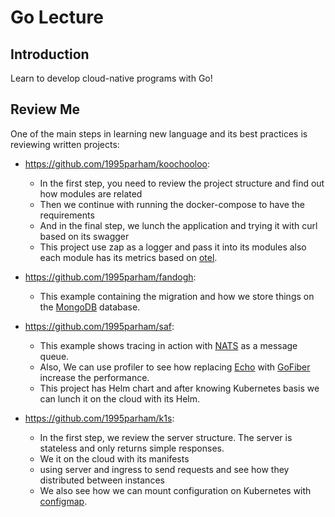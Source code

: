 # Go Lecture

## Introduction

Learn to develop cloud-native programs with Go!

## Review Me

One of the main steps in learning new language and its best practices is reviewing
written projects:

- <https://github.com/1995parham/koochooloo>:

  - In the first step, you need to review the project structure and find out how modules are related
  - Then we continue with running the docker-compose to have the requirements
  - And in the final step, we lunch the application and trying it with curl based on its swagger
  - This project use zap as a logger and pass it into its modules also each module
    has its metrics based on [otel](https://github.com/open-telemetry/).

- <https://github.com/1995parham/fandogh>:

  - This example containing the migration and how we store things on the [MongoDB](https://www.mongodb.com/) database.

- <https://github.com/1995parham/saf>:

  - This example shows tracing in action with [NATS](https://nats.io/) as a message queue.
  - Also, We can use profiler to see how replacing [Echo](https://echo.labstack.com/) with [GoFiber](https://gofiber.io/) increase the performance.
  - This project has Helm chart and after knowing Kubernetes basis we can lunch it on the cloud with its Helm.

- <https://github.com/1995parham/k1s>:
  - In the first step, we review the server structure. The server is stateless and only returns simple responses.
  - We it on the cloud with its manifests
  - using server and ingress to send requests and see how they distributed between instances
  - We also see how we can mount configuration on Kubernetes with [configmap](https://kubernetes.io/docs/concepts/configuration/configmap/).
